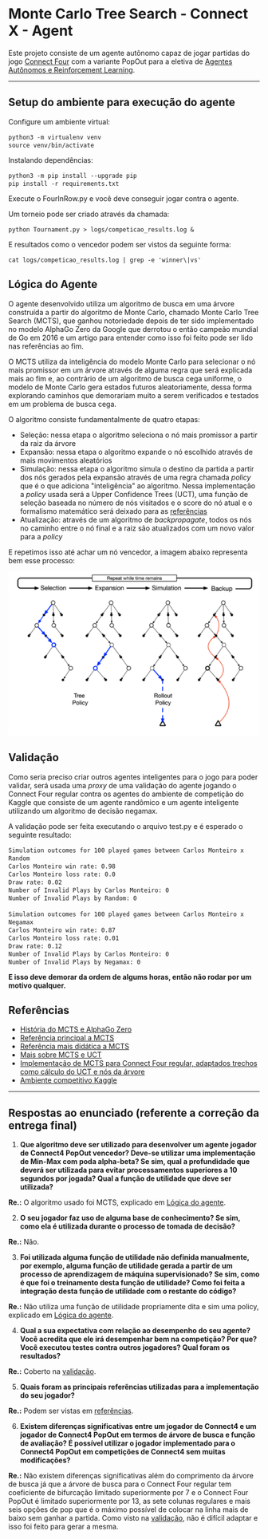 # Monte Carlo Tree Search - Connect X - Agent

Este projeto consiste de um agente autônomo capaz de jogar partidas do jogo [Connect Four](https://en.wikipedia.org/wiki/Connect_Four) com a variante PopOut para a eletiva de [Agentes Autônomos e Reinforcement Learning](http://fbarth.net.br/agents/).

----

## Setup do ambiente para execução do agente

Configure um ambiente virtual:

```
python3 -m virtualenv venv
source venv/bin/activate
```

Instalando dependências:

```
python3 -m pip install --upgrade pip
pip install -r requirements.txt
```

Execute o FourInRow.py e você deve conseguir jogar contra o agente.

Um torneio pode ser criado através da chamada:

```
python Tournament.py > logs/competicao_results.log &
```

E resultados como o vencedor podem ser vistos da seguinte forma:

```
cat logs/competicao_results.log | grep -e 'winner\|vs'
```

## Lógica do Agente

O agente desenvolvido utiliza um algoritmo de busca em uma árvore construída a partir do algoritmo de Monte Carlo, chamado Monte Carlo Tree Search (MCTS), que ganhou notoriedade depois de ter sido implementado no modelo AlphaGo Zero da Google que derrotou o então campeão mundial de Go em 2016 e um artigo para entender como isso foi feito pode ser lido nas referências ao fim.

O MCTS utiliza da inteligência do modelo Monte Carlo para selecionar o nó mais promissor em um árvore através de alguma regra que será explicada mais ao fim e, ao contrário de um algoritmo de busca cega uniforme, o modelo de Monte Carlo gera estados futuros aleatoriamente, dessa forma explorando caminhos que demorariam muito a serem verificados e testados em um problema de busca cega.

O algoritmo consiste fundamentalmente de quatro etapas:

- Seleção: nessa etapa o algoritmo seleciona o nó mais promissor a partir da raiz da árvore
- Expansão: nessa etapa o algoritmo expande o nó escolhido através de mais movimentos aleatórios
- Simulação: nessa etapa o algoritmo simula o destino da partida a partir dos nós gerados pela expansão através de uma regra chamada *policy* que é o que adiciona "inteligência" ao algoritmo. Nessa implementação a *policy* usada será a Upper Confidence Trees (UCT), uma função de seleção baseada no número de nós visitados e o score do nó atual e o formalismo matemático será deixado para as [referências](#referências)
- Atualização: através de um algoritmo de *backpropagate*, todos os nós no caminho entre o nó final e a raiz são atualizados com um novo valor para a *policy*

E repetimos isso até achar um nó vencedor, a imagem abaixo representa bem esse processo:

![Etapas do MCTS](src/imgs/mcts-algorithm.png)

## Validação
Como seria preciso criar outros agentes inteligentes para o jogo para poder validar, será usada uma *proxy* de uma validação do agente jogando o Connect Four regular contra os agentes do ambiente de competição do Kaggle que consiste de um agente randômico e um agente inteligente utilizando um algoritmo de decisão negamax.

A validação pode ser feita executando o arquivo test.py e é esperado o seguinte resultado:

```
Simulation outcomes for 100 played games between Carlos Monteiro x Random
Carlos Monteiro win rate: 0.98
Carlos Monteiro loss rate: 0.0
Draw rate: 0.02
Number of Invalid Plays by Carlos Monteiro: 0
Number of Invalid Plays by Random: 0

Simulation outcomes for 100 played games between Carlos Monteiro x Negamax
Carlos Monteiro win rate: 0.87
Carlos Monteiro loss rate: 0.01
Draw rate: 0.12
Number of Invalid Plays by Carlos Monteiro: 0
Number of Invalid Plays by Negamax: 0
```

**E isso deve demorar da ordem de algums horas, então não rodar por um motivo qualquer.**

## Referências

- [História do MCTS e AlphaGo Zero](https://jonathan-hui.medium.com/monte-carlo-tree-search-mcts-in-alphago-zero-8a403588276a)
- [Referência principal a MCTS](https://en.wikipedia.org/wiki/Monte_Carlo_tree_search)
- [Referência mais didática a MCTS](https://towardsdatascience.com/monte-carlo-tree-search-an-introduction-503d8c04e168)
- [Mais sobre MCTS e UCT](https://medium.com/@quasimik/monte-carlo-tree-search-applied-to-letterpress-34f41c86e238)
- [Implementação de MCTS para Connect Four regular, adaptados trechos como cálculo do UCT e nós da árvore](https://www.kaggle.com/code/matant/monte-carlo-tree-search-connectx/notebook)
- [Ambiente competitivo Kaggle](https://pypi.org/project/kaggle-environments/)

----

## Respostas ao enunciado (referente a correção da entrega final)

1. **Que algoritmo deve ser utilizado para desenvolver um agente jogador de Connect4 PopOut vencedor? Deve-se utilizar uma implementação de Min-Max com poda alpha-beta? Se sim, qual a profundidade que deverá ser utilizada para evitar processamentos superiores a 10 segundos por jogada? Qual a função de utilidade que deve ser utilizada?**

**Re.:** O algoritmo usado foi MCTS, explicado em [Lógica do agente](#lógica-do-agente).

2. **O seu jogador faz uso de alguma base de conhecimento? Se sim, como ela é utilizada durante o processo de tomada de decisão?**

**Re.:** Não.

3. **Foi utilizada alguma função de utilidade não definida manualmente, por exemplo, alguma função de utilidade gerada a partir de um processo de aprendizagem de máquina supervisionado? Se sim, como é que foi o treinamento desta função de utilidade? Como foi feita a integração desta função de utilidade com o restante do código?**

**Re.:** Não utiliza uma função de utilidade propriamente dita e sim uma policy, explicado em [Lógica do agente](#lógica-do-agente).

4. **Qual a sua expectativa com relação ao desempenho do seu agente? Você acredita que ele irá desempenhar bem na competição? Por que? Você executou testes contra outros jogadores? Qual foram os resultados?**

**Re.:** Coberto na [validação](#validação).

5. **Quais foram as principais referências utilizadas para a implementação do seu jogador?**

**Re.:** Podem ser vistas em [referências](#referências).

6. **Existem diferenças significativas entre um jogador de Connect4 e um jogador de Connect4 PopOut em termos de árvore de busca e função de avaliação? É possível utilizar o jogador implementado para o Connect4 PopOut em competições de Connect4 sem muitas modificações?**

**Re.:** Não existem diferenças significativas além do comprimento da árvore de busca já que a árvore de busca para o Connect Four regular tem coeficiente de bifurcação limitado superiormente por 7 e o Connect Four PopOut é limitado superiormente por 13, as sete colunas regulares e mais seis opções de pop que é o máximo possível de colocar na linha mais de baixo sem ganhar a partida. Como visto na [validação](#validação), não é difícil adaptar e isso foi feito para gerar a mesma.
